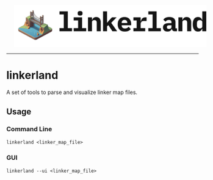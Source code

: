 <picture style="padding: 20px;">
  <source media="(prefers-color-scheme: dark)" srcset="./.github/images/logo-dark.png">
  <img alt="linkerland logo in light" src="./.github/images/logo-light.png">
</picture>

<hr />

# linkerland

A set of tools to parse and visualize linker map files.

## Usage

### Command Line

```shell
linkerland <linker_map_file>
```

### GUI

```shell
linkerland --ui <linker_map_file>
```
